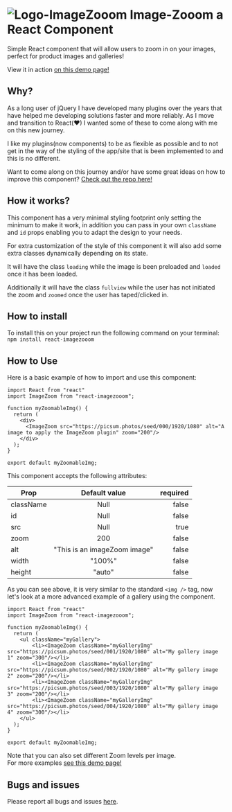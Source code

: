 # ![Logo-ImageZooom](https://github.com/Mario-Duarte/react-ImageZooom/blob/demo/public/logo28.png?raw=true) Image-Zooom a React Component

Simple React component that will allow users to zoom in on your images, perfect for product images and galleries!

View it in action [on this demo page!](https://mario-duarte.github.io/react-image-zooom/)

## Why?

As a long user of jQuery I have developed many plugins over the years that have helped me developing solutions faster and more reliably. As I move and transition to React(♥) I wanted some of these to come along with me on this new journey.

I like my plugins(now components) to be as flexible as possible and to not get in the way of the styling of the app/site that is been implemented to and this is no different.

Want to come along on this journey and/or have some great ideas on how to improve this component? [Check out the repo here!](git@github.com:Mario-Duarte/react-image-zooom.git)

## How it works?

This component has a very minimal styling footprint only setting the minimum to make it work, in addition you can pass in your own `className` and `id` props enabling you to adapt the design to your needs.

For extra customization of the style of this component it will also add some extra classes dynamically depending on its state.

It will have the class `loading` while the image is been preloaded and `loaded` once it has been loaded.

Additionally it will have the class `fullview` while the user has not initiated the zoom and `zoomed` once the user has taped/clicked in.

## How to install

To install this on your project run the following command on your terminal:<br/>
`npm install react-imagezooom`

## How to Use

Here is a basic example of how to import and use this component:

```(javascript)
import React from "react"
import ImageZoom from "react-imagezooom";

function myZoomableImg() {
  return (
    <div>
      <ImageZoom src="https://picsum.photos/seed/000/1920/1080" alt="A image to apply the ImageZoom plugin" zoom="200"/>
    </div>
  );
}

export default myZoomableImg;

```

This component accepts the following attributes:

| Prop      |        Default value         | required |
| --------- | :--------------------------: | -------: |
| className |             Null             |    false |
| id        |             Null             |    false |
| src       |             Null             |     true |
| zoom      |             200              |    false |
| alt       | "This is an imageZoom image" |    false |
| width     |            "100%"            |    false |
| height    |            "auto"            |    false |

As you can see above, it is very similar to the standard `<img />` tag, now let's look at a more advanced example of a gallery using the component.

```(javascript)
import React from "react"
import ImageZoom from "react-imagezooom";

function myZoomableImg() {
  return (
    <ul className="myGallery">
        <li><ImageZoom className="myGalleryImg" src="https://picsum.photos/seed/001/1920/1080" alt="My gallery image 1" zoom="300"/></li>
        <li><ImageZoom className="myGalleryImg" src="https://picsum.photos/seed/002/1920/1080" alt="My gallery image 2" zoom="200"/></li>
        <li><ImageZoom className="myGalleryImg" src="https://picsum.photos/seed/003/1920/1080" alt="My gallery image 3" zoom="200"/></li>
        <li><ImageZoom className="myGalleryImg" src="https://picsum.photos/seed/004/1920/1080" alt="My gallery image 4" zoom="300"/></li>
    </ul>
  );
}

export default myZoomableImg;
```

Note that you can also set different Zoom levels per image.<br/>
For more examples [see this demo page!](https://mario-duarte.github.io/react-image-zooom/)

## Bugs and issues

Please report all bugs and issues [here](git@github.com:Mario-Duarte/react-image-zooom.git/issues).
